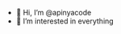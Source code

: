 - 👋 Hi, I’m @apinyacode
- 👀 I’m interested in everything

<!---
apinyacode/apinyacode is a ✨ special ✨ repository because its `README.md` (this file) appears on your GitHub profile.
You can click the Preview link to take a look at your changes.
--->
